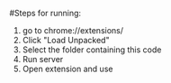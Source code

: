 #Steps for running:

1) go to chrome://extensions/
2) Click "Load Unpacked"
3) Select the folder containing this code
4) Run server
5) Open extension and use